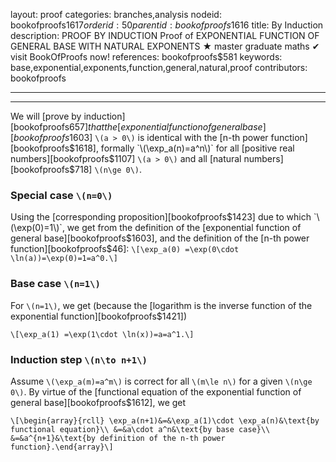 layout: proof
categories: branches,analysis
nodeid: bookofproofs$1617
orderid: 50
parentid: bookofproofs$1616
title: By Induction
description: PROOF BY INDUCTION Proof of EXPONENTIAL FUNCTION OF GENERAL BASE WITH NATURAL EXPONENTS &#9733; master graduate maths &#10004; visit BookOfProofs now!
references: bookofproofs$581
keywords: base,exponential,exponents,function,general,natural,proof
contributors: bookofproofs

---


---

We will [prove by induction][bookofproofs$657] that the [exponential function of general base][bookofproofs$1603] `\(a > 0\)`  is identical with the [n-th power function][bookofproofs$1618], formally `\(\exp_a(n)=a^n\)` for all [positive real numbers][bookofproofs$1107] `\(a > 0\)` and all [natural numbers][bookofproofs$718]  `\(n\ge 0\)`.

### Special case `\(n=0\)` 

Using the [corresponding proposition][bookofproofs$1423] due to which `\(\exp(0)=1\)`, we get from the definition of the [exponential function of general base][bookofproofs$1603], and the definition of the [n-th power function][bookofproofs$46]: `\[\exp_a(0) =\exp(0\cdot \ln(a))=\exp(0)=1=a^0.\]`

### Base case `\(n=1\)`

For `\(n=1\)`, we get (because the [logarithm is the inverse function of the exponential function][bookofproofs$1421])

`\[\exp_a(1) =\exp(1\cdot \ln(x))=a=a^1.\]`

### Induction step `\(n\to n+1\)`

Assume `\(\exp_a(m)=a^m\)` is correct for all `\(m\le n\)` for a given `\(n\ge 0\)`.  By virtue of the [functional equation of the exponential function of general base][bookofproofs$1612], we get

`\[\begin{array}{rcll}
\exp_a(n+1)&=&\exp_a(1)\cdot \exp_a(n)&\text{by functional equation}\\
&=&a\cdot a^n&\text{by base case}\\
&=&a^{n+1}&\text{by definition of the n-th power function}.\end{array}\]`
